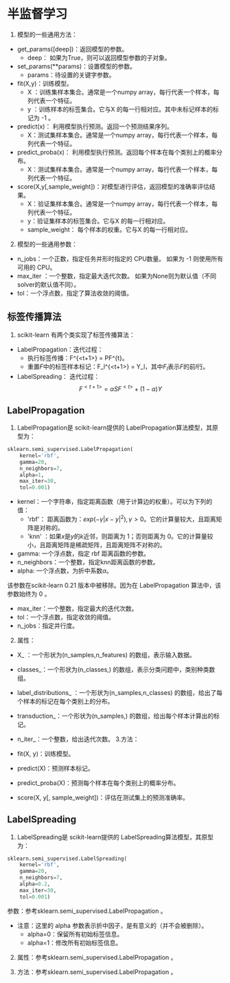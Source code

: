 # 半监督学习

1. 模型的一些通用方法：

- get_params([deep])：返回模型的参数。
  - deep： 如果为True，则可以返回模型参数的子对象。
- set_params(\*\*params)：设置模型的参数。
  - params：待设置的关键字参数。
- fit(X,y)：训练模型。
  - X ：训练集样本集合。通常是一个numpy array，每行代表一个样本，每列代表一个特征。
  - y ：训练样本的标签集合。它与X 的每一行相对应。其中未标记样本的标记为 -1 。
- predict(x)： 利用模型执行预测。返回一个预测结果序列。
  - X：测试集样本集合。通常是一个numpy array，每行代表一个样本，每列代表一个特征。
- predict_proba(x)： 利用模型执行预测。返回每个样本在每个类别上的概率分布。
  - X：测试集样本集合。通常是一个numpy array，每行代表一个样本，每列代表一个特征。
- score(X,y[,sample_weight])：对模型进行评估，返回模型的准确率评估结果。
  - X：验证集样本集合。通常是一个numpy array，每行代表一个样本，每列代表一个特征。
  - y：验证集样本的标签集合。它与X 的每一行相对应。
  - sample_weight： 每个样本的权重。它与X 的每一行相对应。
2. 模型的一些通用参数：
- n_jobs：一个正数，指定任务并形时指定的 CPU数量。
如果为 -1 则使用所有可用的 CPU。
- max_iter ：一个整数，指定最大迭代次数。
如果为None则为默认值（不同solver的默认值不同）。
- tol：一个浮点数，指定了算法收敛的阈值。


## 标签传播算法

1. scikit-learn 有两个类实现了标签传播算法：
- LabelPropagation：迭代过程：
  - 执行标签传播：F^{<t+1>} = PF^{t}。
  - 重置$F$中的标签样本标记：F_l^{<t+1>} = Y_l，其中$F_l$表示$F$的前$l$行。
- LabelSpreading： 迭代过程：
$$F^{<t+1>} = \alpha SF^{<t>} + (1-\alpha )Y$$

## LabelPropagation

1. LabelPropagation是 scikit-learn提供的 LabelPropagation算法模型，其原型为：

```python
sklearn.semi_supervised.LabelPropagation(
	kernel='rbf', 
	gamma=20, 
	n_neighbors=7, 
	alpha=1, 
	max_iter=30, 
	tol=0.001)
```
- kernel：一个字符串，指定距离函数（用于计算边的权重）。可以为下列的值：
  - 'rbf'： 距离函数为：$exp(-\gamma |x-y|^2),\gamma >0$。它的计算量较大，且距离矩阵是对称的。
  - 'knn' ：如果$x$是$y$的$k$近邻，则距离为 1；否则距离为 0。它的计算量较小，且距离矩阵是稀疏矩阵，且距离矩阵不对称的。
- gamma: 一个浮点数，指定 rbf 距离函数的参数。
- n_neighbors：一个整数，指定knn距离函数的参数。
- alpha: 一个浮点数，为折中系数$\alpha$。

该参数在scikit-learn 0.21 版本中被移除。因为在 LabelPropagation 算法中，该参数始终为 0 。
- max_iter：一个整数，指定最大的迭代次数。
- tol：一个浮点数，指定收敛的阈值。
- n_jobs：指定并行度。
2. 属性：

- X_  ：一个形状为(n_samples,n_features) 的数组，表示输入数据。
- classes_：一个形状为(n_classes,) 的数组，表示分类问题中，类别种类数组。
- label_distributions_  ：一个形状为(n_samples,n_classes) 的数组，给出了每个样本的标记在每个类别上的分布。
- transduction_：一个形状为(n_samples,) 的数组，给出每个样本计算出的标记。
- n_iter_：一个整数，给出迭代次数。
3.方法：

- fit(X, y)：训练模型。
- predict(X)：预测样本标记。
- predict_proba(X)：预测每个样本在每个类别上的概率分布。
- score(X, y[, sample_weight])：评估在测试集上的预测准确率。


##  LabelSpreading

1. LabelSpreading是 scikit-learn提供的 LabelSpreading算法模型，其原型为：

```python
sklearn.semi_supervised.LabelSpreading(
	kernel='rbf', 
	gamma=20, 
	n_neighbors=7, 
	alpha=0.2, 
	max_iter=30, 
	tol=0.001)
```

参数：参考sklearn.semi_supervised.LabelPropagation 。

- 注意：这里的 alpha 参数表示折中因子，是有意义的（并不会被删除）。
  - alpha=0：保留所有初始标签信息。
  - alpha=1：修改所有初始标签信息。 

2. 属性：参考sklearn.semi_supervised.LabelPropagation 。

3. 方法：参考sklearn.semi_supervised.LabelPropagation 。

 